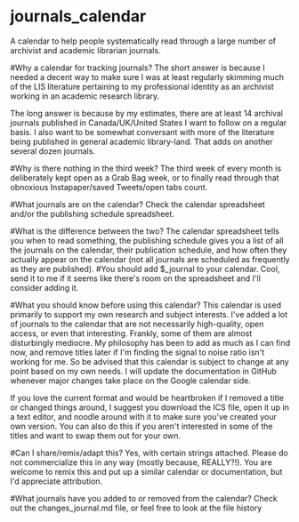 journals_calendar
=================

A calendar to help people systematically read through a large number of archivist and academic librarian journals.

#Why a calendar for tracking journals?
The short answer is because I needed a decent way to make sure I was at least regularly skimming much of the LIS literature pertaining to my professional identity as an archivist working in an academic research library.

The long answer is because by my estimates, there are at least 14 archival journals published in Canada/UK/United States I want to follow on a regular basis. I also want to be somewhat conversant with more of the literature being published in general academic library-land. That adds on another several dozen journals.

#Why is there nothing in the third week?
The third week of every month is deliberately kept open as a Grab Bag week, or to finally read through that obnoxious Instapaper/saved Tweets/open tabs count. 

#What journals are on the calendar?
Check the calendar spreadsheet and/or the publishing schedule spreadsheet.

#What is the difference between the two?
The calendar spreadsheet tells you when to read something, the publishing schedule gives you a list of all the journals on the calendar, their publication schedule, and how often they actually appear on the calendar (not all journals are scheduled as frequently as they are published).
#You should add $_journal to your calendar.
Cool, send it to me if it seems like there's room on the spreadsheet and I'll consider adding it.

#What you should know before using this calendar?
This calendar is used primarily to support my own research and subject interests. I've added a lot of journals to the calendar that are not necessarily high-quality, open access, or even that interesting. Frankly, some of them are almost disturbingly mediocre. My philosophy has been to add as much as I can find now, and remove titles later if I'm finding the signal to noise ratio isn't working for me. So be advised that this calendar is subject to change at any point based on my own needs. I will update the documentation in GitHub whenever major changes take place on the Google calendar side.

If you love the current format and would be heartbroken if I removed a title or changed things around, I suggest you download the ICS file, open it up in a text editor, and noodle around with it to make sure you've created your own version. You can also do this if you aren't interested in some of the titles and want to swap them out for your own.

#Can I share/remix/adapt this?
Yes, with certain strings attached. Please do not commercialize this in any way (mostly because, REALLY?!). You are welcome to remix this and put up a similar calendar or documentation, but I'd appreciate attribution. 

#What journals have you added to or removed from the calendar?
Check out the changes_journal.md file, or feel free to look at the file history